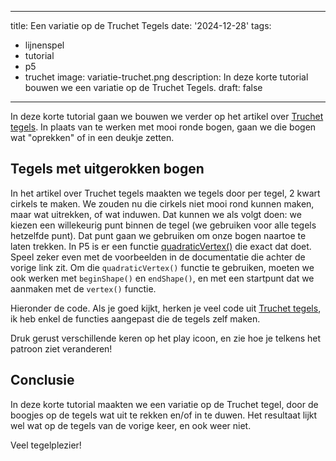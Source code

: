 
---
title: Een variatie op de Truchet Tegels
date: '2024-12-28'
tags:
 - lijnenspel
 - tutorial
 - p5
 - truchet
image: variatie-truchet.png
description: In deze korte tutorial bouwen we een variatie op de Truchet Tegels.
draft: false
---

In deze korte tutorial gaan we bouwen we verder op het artikel over [Truchet tegels](truchet-tegels). In plaats van te werken met mooi ronde bogen, gaan we die bogen wat "oprekken" of in een deukje zetten.


## Tegels met uitgerokken bogen
In het artikel over Truchet tegels maakten we tegels door per tegel, 2 kwart cirkels te maken. We zouden nu die cirkels niet mooi rond kunnen maken, maar wat uitrekken, of wat induwen. 
Dat kunnen we als volgt doen: we kiezen een willekeurig punt binnen de tegel (we gebruiken voor alle tegels hetzelfde punt). Dat punt gaan we gebruiken om onze bogen naartoe te laten trekken. In P5 is er een functie [quadraticVertex()](https://p5js.org/reference/p5/quadraticVertex/) die exact dat doet. Speel zeker even met de voorbeelden in de documentatie die achter de vorige link zit.
Om die ```quadraticVertex()``` functie te gebruiken, moeten we ook werken met ```beginShape()``` en ```endShape()```, en met een startpunt dat we aanmaken met de ```vertex()``` functie.

Hieronder de code. Als je goed kijkt, herken je veel code uit [Truchet tegels](truchet-tegels), ik heb enkel de functies aangepast die de tegels zelf maken.

<P5 code={sketch1} />
Druk gerust verschillende keren op het play icoon, en zie hoe je telkens het patroon ziet veranderen!


## Conclusie
In deze korte tutorial maakten we een variatie op de Truchet tegel, door de boogjes op de tegels wat uit te rekken en/of in te duwen. Het resultaat lijkt wel wat op de tegels van de vorige keer, en ook weer niet.

Veel tegelplezier!





<script lang="ts">
    import P5 from '$lib/components/P5.svelte';
    import ExampleImages from '$lib/components/ExampleImages.svelte';
     import { CirclePlay } from 'lucide-svelte';

 let sketch1 = `var tegelsPerRij = 10;
var grootteTegel;
var xOffset;
var yOffset;

function setup() {
  createCanvas(400, 400);
  grootteTegel = width / tegelsPerRij;
  xOffset = random(grootteTegel)
  yOffset = random(grootteTegel)
  noLoop();
}

function draw() {
  rood = random(0,255);
  groen = random(0,255);
  blauw = random(0,255);
  background(rood, groen, blauw);
  complementaireKleur = berekenComplementaireKleur(rood, groen, blauw);
  noFill();
  strokeWeight(8);
  stroke(complementaireKleur);
  for (var x = 0; x < tegelsPerRij; x++) {
    for (var y = 0; y < tegelsPerRij; y++) {
      tegel = random([tile1, tile2]);
      tegel(x * grootteTegel, y * grootteTegel, grootteTegel);
    }
  }
}

function tile1(x, y, breedte) {
  push();
  translate(x, y);
  beginShape();
  vertex(breedte/2,0);
  quadraticVertex(xOffset, yOffset, breedte, breedte/2);
  endShape();
  beginShape();
  vertex(breedte/2, breedte)
  quadraticVertex(xOffset, yOffset, 0, breedte/2)
  endShape();
  pop();
}

function tile2(x, y, breedte) {
  push();
  translate(x, y);

  beginShape();
  vertex(0, breedte/2);
  quadraticVertex(xOffset, yOffset, breedte/2, 0);
  endShape();
  beginShape();
  vertex(breedte, breedte/2)
  quadraticVertex(xOffset, yOffset, breedte/2, breedte)
  endShape();
  pop();
}

function berekenComplementaireKleur(rood, groen, blauw) {
  complementairRood = 255-rood;
  complementairGroen = 255-groen;
  complementairBlauw = 255-blauw;
  return color(complementairRood, complementairGroen, complementairBlauw)
}`
</script>